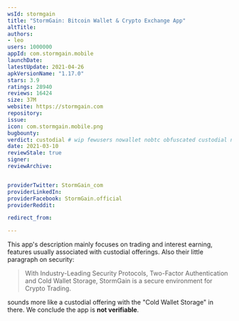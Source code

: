 ```yaml
---
wsId: stormgain
title: "StormGain: Bitcoin Wallet & Crypto Exchange App"
altTitle: 
authors:
- leo
users: 1000000
appId: com.stormgain.mobile
launchDate: 
latestUpdate: 2021-04-26
apkVersionName: "1.17.0"
stars: 3.9
ratings: 28940
reviews: 16424
size: 37M
website: https://stormgain.com
repository: 
issue: 
icon: com.stormgain.mobile.png
bugbounty: 
verdict: custodial # wip fewusers nowallet nobtc obfuscated custodial nosource nonverifiable reproducible bounty defunct
date: 2021-03-10
reviewStale: true
signer: 
reviewArchive:


providerTwitter: StormGain_com
providerLinkedIn: 
providerFacebook: StormGain.official
providerReddit: 

redirect_from:

---
```



This app's description mainly focuses on trading and interest earning, features
usually associated with custodial offerings. Also their little paragraph on
security:

> With Industry-Leading Security Protocols, Two-Factor Authentication and Cold
  Wallet Storage, StormGain is a secure environment for Crypto Trading.

sounds more like a custodial offering with the "Cold Wallet Storage" in there.
We conclude the app is **not verifiable**.
